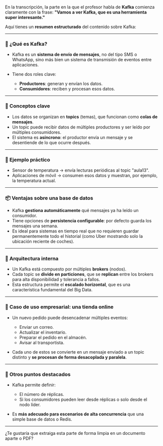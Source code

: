 En la transcripción, la parte en la que el profesor habla de **Kafka** comienza claramente con la frase:
**"Vamos a ver Kafka, que es una herramienta super interesante."**

Aquí tienes un **resumen estructurado** del contenido sobre Kafka:

---

### 🧩 ¿Qué es Kafka?

* Kafka es un **sistema de envío de mensajes**, no del tipo SMS o WhatsApp, sino más bien un sistema de transmisión de eventos entre aplicaciones.
* Tiene dos roles clave:

  * **Productores**: generan y envían los datos.
  * **Consumidores**: reciben y procesan esos datos.

---

### 🧵 Conceptos clave

* Los datos se organizan en **topics** (temas), que funcionan como **colas de mensajes**.
* Un topic puede recibir datos de múltiples productores y ser leído por múltiples consumidores.
* El sistema es **asíncrono**: el productor envía un mensaje y se desentiende de lo que ocurre después.

---

### 🧪 Ejemplo práctico

* Sensor de temperatura → envía lecturas periódicas al topic "aula13".
* Aplicaciones de móvil → consumen esos datos y muestran, por ejemplo, la temperatura actual.

---

### 📦 Ventajas sobre una base de datos

* Kafka **gestiona automáticamente** qué mensajes ya ha leído un consumidor.
* Tiene opciones de **persistencia configurable**: por defecto guarda los mensajes una semana.
* Es ideal para sistemas en tiempo real que no requieren guardar permanentemente todo el historial (como Uber mostrando solo la ubicación reciente de coches).

---

### 🧱 Arquitectura interna

* Un Kafka está compuesto por múltiples **brokers** (nodos).
* Cada topic se **divide en particiones**, que se **replican** entre los brokers para alta disponibilidad y tolerancia a fallos.
* Esta estructura permite el **escalado horizontal**, que es una característica fundamental del Big Data.

---

### 🧃 Caso de uso empresarial: una tienda online

* Un nuevo pedido puede desencadenar múltiples eventos:

  * Enviar un correo.
  * Actualizar el inventario.
  * Preparar el pedido en el almacén.
  * Avisar al transportista.
* Cada uno de estos se convierte en un mensaje enviado a un topic distinto y **se procesan de forma desacoplada y paralela**.

---

### 📌 Otros puntos destacados

* Kafka permite definir:

  * El número de réplicas.
  * Si los consumidores pueden leer desde réplicas o solo desde el nodo líder.
* Es **más adecuado para escenarios de alta concurrencia** que una simple base de datos o Redis.

---

¿Te gustaría que extraiga esta parte de forma limpia en un documento aparte o PDF?

